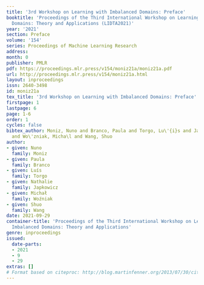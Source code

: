 ```yaml
---
title: '3rd Workshop on Learning with Imbalanced Domains: Preface'
booktitle: 'Proceedings of the Third International Workshop on Learning with Imbalanced
  Domains: Theory and Applications (LIDTA2021)'
year: '2021'
section: Preface
volume: '154'
series: Proceedings of Machine Learning Research
address:
month: 0
publisher: PMLR
pdf: https://proceedings.mlr.press/v154/moniz21a/moniz21a.pdf
url: http://proceedings.mlr.press/v154/moniz21a.html
layout: inproceedings
issn: 2640-3498
id: moniz21a
tex_title: '3rd Workshop on Learning with Imbalanced Domains: Preface'
firstpage: 1
lastpage: 6
page: 1-6
order: 1
cycles: false
bibtex_author: Moniz, Nuno and Branco, Paula and Torgo, Lu\'{i}s and Japkowicz, Nathalie
  and Wo\'zniak, Micha\l and Wang, Shuo
author:
- given: Nuno
  family: Moniz
- given: Paula
  family: Branco
- given: Luís
  family: Torgo
- given: Nathalie
  family: Japkowicz
- given: Michał
  family: Woźniak
- given: Shuo
  family: Wang
date: 2021-09-29
container-title: 'Proceedings of the Third International Workshop on Learning with
  Imbalanced Domains: Theory and Applications'
genre: inproceedings
issued:
  date-parts:
  - 2021
  - 9
  - 29
extras: []
# Format based on citeproc: http://blog.martinfenner.org/2013/07/30/citeproc-yaml-for-bibliographies/
---
```

